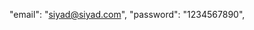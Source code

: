 <!-- ================login================== -->

"email": "siyad@siyad.com",
"password": "1234567890",
